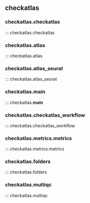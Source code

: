 ## checkatlas

### checkatlas.checkatlas

::: checkatlas.checkatlas


### checkatlas.atlas

::: checkatlas.atlas


### checkatlas.atlas_seurat

::: checkatlas.atlas_seurat


### checkatlas.__main__

::: checkatlas.__main__


### checkatlas.checkatlas_workflow

::: checkatlas.checkatlas_workflow


### checkatlas.metrics.metrics

::: checkatlas.metrics.metrics


### checkatlas.folders

::: checkatlas.folders


### checkatlas.multiqc

::: checkatlas.multiqc
